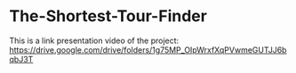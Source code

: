 # The-Shortest-Tour-Finder
This is a link presentation video of the project: https://drive.google.com/drive/folders/1g75MP_OIpWrxfXqPVwmeGUTJJ6bqbJ3T

